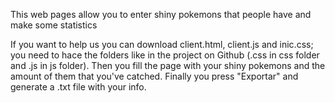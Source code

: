 This web pages allow you to enter shiny pokemons that people have and make some statistics

If you want to help us you can download client.html, client.js and inic.css; you need to hace the folders like in the project on Github (.css in css folder and .js in js folder). Then you fill the page with your shiny pokemons and the amount of them that you've catched. Finally you press "Exportar" and generate a .txt file with your info.
